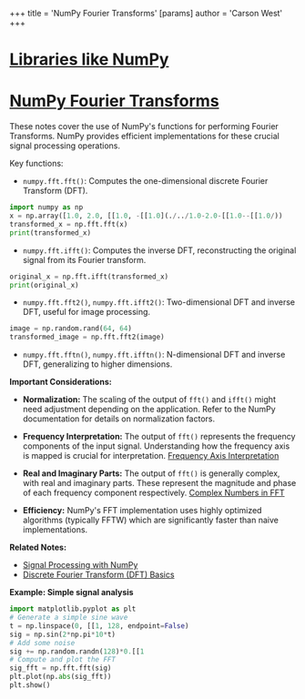 +++
 title = 'NumPy Fourier Transforms'
[params]
	author = 'Carson West'
+++
# [Libraries like NumPy](./../libraries-like-numpy/)
# [NumPy Fourier Transforms](./../numpy-fourier-transforms/) 
These notes cover the use of NumPy's functions for performing Fourier Transforms.  NumPy provides efficient implementations for these crucial signal processing operations.

Key functions:

* `numpy.fft.fft()`: Computes the one-dimensional discrete Fourier Transform (DFT).
```python
import numpy as np
x = np.array([1.0, 2.0, [[1.0, -[[1.0](./../1.0-2.0-[[1.0--[[1.0/))
transformed_x = np.fft.fft(x)
print(transformed_x)
```

* `numpy.fft.ifft()`: Computes the inverse DFT, reconstructing the original signal from its Fourier transform.
```python
original_x = np.fft.ifft(transformed_x)
print(original_x)
```

* `numpy.fft.fft2()`, `numpy.fft.ifft2()`: Two-dimensional DFT and inverse DFT, useful for image processing.
```python
image = np.random.rand(64, 64)
transformed_image = np.fft.fft2(image)
```

* `numpy.fft.fftn()`, `numpy.fft.ifftn()`:  N-dimensional DFT and inverse DFT, generalizing to higher dimensions.


**Important Considerations:**

* **Normalization:**  The scaling of the output of `fft()` and `ifft()` might need adjustment depending on the application.  Refer to the NumPy documentation for details on normalization factors.

* **Frequency Interpretation:** The output of `fft()` represents the frequency components of the input signal.  Understanding how the frequency axis is mapped is crucial for interpretation. [Frequency Axis Interpretation](./../frequency-axis-interpretation/)

* **Real and Imaginary Parts:** The output of `fft()` is generally complex, with real and imaginary parts.  These represent the magnitude and phase of each frequency component respectively. [Complex Numbers in FFT](./../complex-numbers-in-fft/)

* **Efficiency:** NumPy's FFT implementation uses highly optimized algorithms (typically FFTW) which are significantly faster than naive implementations.

**Related Notes:**

* [Signal Processing with NumPy](./../signal-processing-with-numpy/)
* [Discrete Fourier Transform (DFT) Basics](./../discrete-fourier-transform-(dft)-basics/)

**Example: Simple signal analysis**

```python
import matplotlib.pyplot as plt
# Generate a simple sine wave
t = np.linspace(0, [[1, 128, endpoint=False)
sig = np.sin(2*np.pi*10*t)
# Add some noise
sig += np.random.randn(128)*0.[[1
# Compute and plot the FFT
sig_fft = np.fft.fft(sig)
plt.plot(np.abs(sig_fft))
plt.show()
```
